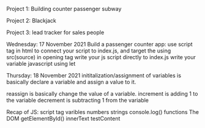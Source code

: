 Project 1:
Building counter passenger subway

Project 2:
Blackjack

Project 3:
lead tracker for sales people


Wednesday: 17 November 2021
Build a passenger counter app:
use script tag in html to connect your script to index.js, and target the using src(source) in opening tag
write your js script directly to index.js
write your variable javascript using let


Thursday: 18 November 2021
inititalization/assignment of variables is basically declare a variable and assign a value to it.

reassign is basically change the value of a variable.
increment is adding 1 to the variable
decrement is subtracting 1 from the variable

Recap of JS:
script tag
varibles
numbers
strings
console.log()
functions
The DOM
getElementById()
innerText
testContent